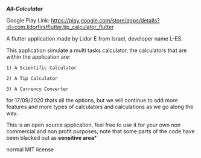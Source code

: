 ***All-Calculator***


Google Play Link: https://play.google.com/store/apps/details?id=com.lidorfirstflutter.tip_calculator_flutter

A flutter application made by Lidor E from Israel, developer name L-ES.


This application simulate a multi tasks calculator, the calculators that are within the application are:

    1) A Scientific Calculator

    2) A Tip Calculator

    3) A Currency Converter



for 17/09/2020 thats all the options, but we will continue to add more features and more types of calculators 
and calculations as we go along the way.

This is an open source application, feel free to use it for your own non commercial and non profit purposes, 
note that some parts of the code have been blacked out as **sensitive area***




normal MIT license
